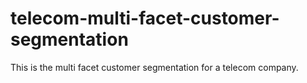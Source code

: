 # telecom-multi-facet-customer-segmentation
This is the multi facet customer segmentation for a telecom company.
